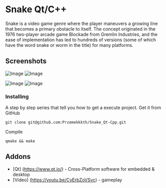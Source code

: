 # Snake Qt/C++
Snake is a video game genre where the player maneuvers a growing line that becomes a primary obstacle to itself. The concept originated in the 1976 two-player arcade game Blockade from Gremlin Industries, and the ease of implementation has led to hundreds of versions (some of which have the word snake or worm in the title) for many platforms. 

## Screenshots
![Image](https://user-images.githubusercontent.com/28188300/172218512-b7adec6c-1629-4551-9507-7e23267d43fc.png)
![Image](https://user-images.githubusercontent.com/28188300/172218515-7b5c5074-e7e5-41ff-8b8b-8973971490a2.png)

![Image](https://user-images.githubusercontent.com/28188300/172218518-556e15c3-1f16-44a1-9347-9f673b7c87fc.png)
![Image](https://user-images.githubusercontent.com/28188300/172218520-8b1bb4ad-928e-4f76-a693-2162316ed1d4.png)

### Installing
A step by step series  that tell you how to get a execute project.
Get it from GitHub
```
git clone git@github.com:Przemekkkth/Snake_Qt-Cpp.git
```
Compile
```
qmake && make

```
## Addons
* [Qt] (https://www.qt.io/) - Cross-Platform software for embedded & desktop
* [Video] (https://youtu.be/CyErbZoVSvc) - gameplay
